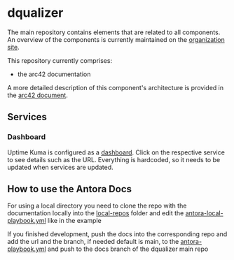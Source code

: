 # dqualizer

The main repository contains elements that are related to all components. An overview of the components is currently
maintained on the [organization site](https://github.com/dqualizer).

This repository currently comprises:

* the arc42 documentation

A more detailed description of this component's architecture is provided in
the [arc42 document](https://dqualizer.github.io/dqualizer).

## Services
### Dashboard

Uptime Kuma is configured as a [dashboard](http://localhost:3001). Click on the respective service to see details such as the URL. Everything is hardcoded, so it needs to be updated when services are updated.

## How to use the Antora Docs

For using a local directory you need to clone the repo with the documentation locally into
the [local-repos](./local-repos) folder and edit the [antora-local-playbook.yml](antora-local-playbook.yml) like in the
example

If you finished development, push the docs into the corresponding repo and add the url and the branch, if needed default is main, to
the [antora-playbook.yml](antora-playbook.yml) and push to the docs branch of the dqualizer main repo

